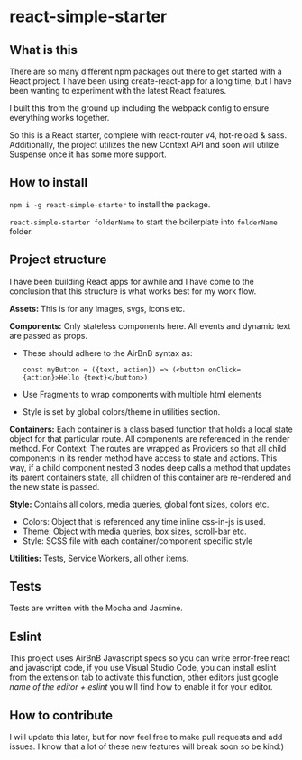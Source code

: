 # react-simple-starter

## What is this

There are so many different npm packages out there to get started with a React project. I have been using create-react-app for a long time, but I have been wanting to experiment with the latest React features.

I built this from the ground up including the webpack config to ensure everything works together.

So this is a React starter, complete with react-router v4, hot-reload &amp; sass.
Additionally, the project utilizes the new Context API and soon will utilize Suspense once it has some more support.

## How to install

`npm i -g react-simple-starter` to install the package.

`react-simple-starter folderName` to start the boilerplate into `folderName` folder.

## Project structure

I have been building React apps for awhile and I have come to the conclusion that this structure is what works best for my work flow. 

**Assets:** This is for any images, svgs, icons etc.

**Components:** Only stateless components here. All events and dynamic text are passed as props.

* These should adhere to the AirBnB syntax as:

    `const myButton = ({text, action}) => (<button onClick={action}>Hello {text}</button>)`
* Use Fragments to wrap components with multiple html elements
* Style is set by global colors/theme in utilities section.

**Containers:** Each container is a class based function that holds a local state object for that particular route. All components are referenced in the render method.
For Context: The routes are wrapped as Providers so that all child components in its render method have access to state and actions. This way, if a child component nested 3 nodes deep calls a method that updates its parent containers state, all children of this container are re-rendered and the new state is passed.

**Style:** Contains all colors, media queries, global font sizes, colors etc.

* Colors: Object that is referenced any time inline css-in-js is used.
* Theme: Object with media queries, box sizes, scroll-bar etc.
* Style: SCSS file with each container/component specific style

**Utilities:** Tests, Service Workers, all other items.

## Tests

Tests are written with the Mocha and Jasmine.

## Eslint

This project uses AirBnB Javascript specs so you can write error-free react and javascript code, if you use Visual Studio Code, you can install eslint from the extension tab to activate this function, other editors just google _name of the editor + eslint_ you will find how to enable it for your editor.

## How to contribute

I will update this later, but for now feel free to make pull requests and add issues. I know that a lot of these new features will break soon so be kind:)
